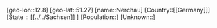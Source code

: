 ﻿---
location: [51.27,12.8]
type: City
tags:
- geo/City


SpocWebEntityId: 32778
isDeleted: false
confidential: public

---
[geo-lon::12.8]
[geo-lat::51.27]
[name::Nerchau]
[Country::[[Germany]]]
[State :: [[../../Sachsen]] ]
[Population::]
[Unknown::]

